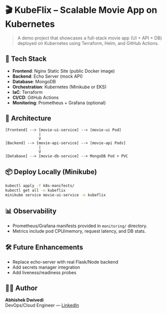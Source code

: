 # 🎬 KubeFlix – Scalable Movie App on Kubernetes

> A demo project that showcases a full-stack movie app (UI + API + DB) deployed on Kubernetes using Terraform, Helm, and GitHub Actions.

## 🔧 Tech Stack

- **Frontend**: Nginx Static Site (public Docker image)
- **Backend**: Echo Server (mock API)
- **Database**: MongoDB
- **Orchestration**: Kubernetes (Minikube or EKS)
- **IaC**: Terraform
- **CI/CD**: GitHub Actions
- **Monitoring**: Prometheus + Grafana (optional)

## 🚀 Architecture

```
[Frontend] --> [movie-ui-service] --> [movie-ui Pod]
               |
               V
[Backend] --> [movie-api-service] --> [movie-api Pods]
               |
               V
[Database] --> [movie-db-service] --> MongoDB Pod + PVC
```

## 📦 Deploy Locally (Minikube)

```bash
kubectl apply -f k8s-manifests/
kubectl get all -n kubeflix
minikube service movie-ui-service -n kubeflix
```

## 📊 Observability

- Prometheus/Grafana manifests provided in `monitoring/` directory.
- Metrics include pod CPU/memory, request latency, and DB stats.

## 🛠️ Future Enhancements

- Replace echo-server with real Flask/Node backend
- Add secrets manager integration
- Add liveness/readiness probes

## 🙋‍♂️ Author

**Abhishek Dwivedi**  
DevOps/Cloud Engineer — [LinkedIn](https://www.linkedin.com/in/abhishek-dwivedi-290a58119/)
